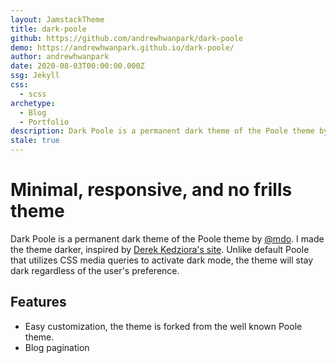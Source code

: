 ```yaml
---
layout: JamstackTheme
title: dark-poole
github: https://github.com/andrewhwanpark/dark-poole
demo: https://andrewhwanpark.github.io/dark-poole/
author: andrewhwanpark
date: 2020-08-03T00:00:00.000Z
ssg: Jekyll
css:
  - scss
archetype:
  - Blog
  - Portfolio
description: Dark Poole is a permanent dark theme of the Poole theme by @mdo.
stale: true
---
```


# Minimal, responsive, and no frills theme

Dark Poole is a permanent dark theme of the Poole theme by [@mdo](https://github.com/mdo). I made the theme darker, inspired by [Derek Kedziora's site](https://derekkedziora.com/). Unlike default Poole that utilizes CSS media queries to activate dark mode, the theme will stay dark regardless of the user's preference.

## Features

- Easy customization, the theme is forked from the well known Poole theme.
- Blog pagination
